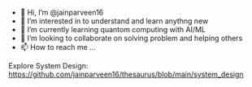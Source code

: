 - 👋 Hi, I’m @jainparveen16
- 👀 I’m interested in to understand and learn anythng new
- 🌱 I’m currently learning quantom computing with AI/ML
- 💞️ I’m looking to collaborate on solving problem and helping others
- 📫 How to reach me ...

Explore
System Design: https://github.com/jainparveen16/thesaurus/blob/main/system_design


<!---
jainparveen16/jainparveen16 is a ✨ special ✨ repository because its `README.md` (this file) appears on your GitHub profile.
You can click the Preview link to take a look at your changes.
--->

